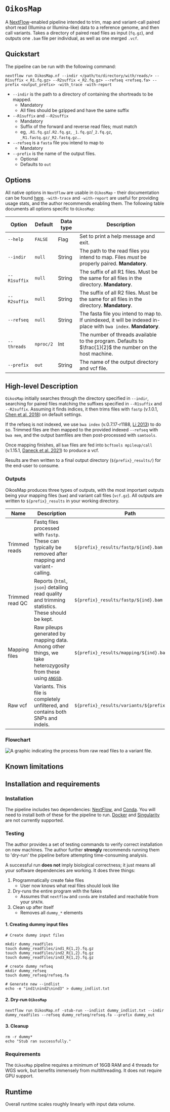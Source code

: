 # `OikosMap`
A [NextFlow](https://www.nextflow.io/docs/latest/index.html)-enabled pipeline intended to trim, map and variant-call paired short read (Illumina or Illumina-like) data to a reference genome, and then call variants.
Takes a directory of paired read files as input (`fq.gz`), and outputs one `.bam` file per individual, as well as one merged `.vcf`.

## Quickstart

The pipeline can be run with the following command:

```
nextflow run OikosMap.nf --indir </path/to/directory/with/reads/> --R1suffix <_R1.fq.gz> --R2suffix <_R2.fq.gz> --refseq <refseq.fa> --prefix <output_prefix> -with_trace -with-report
```

- `--indir` is the path to a directory of containing the shortreads to be mapped.
  - Mandatory
  - All files should be gzipped and have the same suffix
- `--R1suffix` and `--R2suffix`
  - Mandatory
  - Suffix of the forward and reverse read files; must match
  - eg, `.R1.fq.gz`/`.R2.fq.gz`, `_1.fq.gz`/`_2.fq.gz`, `_R1.fastq.gz/_R2.fastq.gz`...
- `--refseq` is a `fasta` file you intend to map to
  - Mandatory
- `--prefix` is the name of the output files.
  - Optional
  - Defaults to `out`

## Options

All native options in `NextFlow` are usable in `OikosMap` - their documentation can be found [here](https://www.nextflow.io/docs/latest/cli.html).
`-with-trace` and `-with-report` are useful for providing usage stats, and the author recommends enabling them.
The following table documents all options specific to `OikosMap`:

| Option | Default | Data type | Description |
| -- | -- | -- | -- |
| `--help`  | `FALSE` | Flag | Set to print a help message and exit. |
| `--indir` | `null` | String | The path to the read files you intend to map. Files *must* be properly paired. **Mandatory**. |
| `--R1suffix` | `null` | String | The suffix of all R1 files. Must be the same for all files in the directory. **Mandatory**. |
| `--R2suffix` | `null` | String | The suffix of all R2 files. Must be the same for all files in the directory. **Mandatory**. |
| `--refseq` | `null` | String | The fasta file you intend to map to. If unindexed, it will be indexed in-place with `bwa index`. **Mandatory**. |
| `--threads` | `nproc/2` | Int | The number of threads available to the program. Defaults to $\frac{1}{2}$ the number on the host machine. |
| `--prefix` | `out` | String | The name of the output directory and vcf file. |


## High-level Description

`OikosMap` initially searches through the directory specified in `--indir`, searching for paired files matching the suffixes specified in `--R1suffix` and `--R2suffix`.
Assuming it finds indices, it then trims files with `fastp` (v.1.0.1, [Chen et al. 2018](https://academic.oup.com/bioinformatics/article/34/17/i884/5093234)) on default settings.

If the refseq is not indexed, we use `bwa index` (v.0.7.17-r1188, [Li 2013](https://arxiv.org/abs/1303.3997)) to do so.
Trimmed files are then mapped to the provided indexed `--refseq` with `bwa mem`, and the output bamfiles are then post-processed with `samtools`.

Once mapping finishes, all `bam` files are fed into `bcftools mpileup/call` (v.1.15.1, [Daneck et al. 2021](https://academic.oup.com/gigascience/article/10/2/giab008/6137722)) to produce a vcf.

Results are then written to a final output directory (`${prefix}_results/`) for the end-user to consume.

### Outputs
OikosMap produces three types of outputs, with the most important outputs being your mapping files (`bam`) and variant call files (`vcf.gz`).
All outputs are written to `${prefix}_results` in your working directory.


| Name | Description | Path |
| -- | -- | -- |
| Trimmed reads | Fastq files processed with `fastp`. These can typically be removed after mapping and variant-calling. | `${prefix}_results/fastp/${ind}.bam` |
| Trimmed read QC | Reports (`html`, `json`) detailing read quality and trimming statistics. These should be kept. | `${prefix}_results/fastp/${ind}.bam` |
| Mapping files | Raw pileups generated by mapping data. Among other things, we take heterozygosity from these using [`ANGSD`](https://popgen.dk/angsd/index.php/ANGSD). | `${prefix}_results/mapping/${ind}.bam` |
| Raw vcf | Variants. This file is completely unfiltered, and contains both SNPs and indels. |`${prefix}_results/variants/${prefix}.vcf.gz` |


### Flowchart

<img title="OikosMap flowchart" alt="A graphic indicating the process from raw read files to a variant file." src="images/OikosMap_flowchart.png">


## Known limitations

## Installation and requirements

### Installation

The pipeline includes two dependencies: [NextFlow](https://www.nextflow.io/docs/latest/getstarted.html), and [Conda](https://conda.io/projects/conda/en/latest/user-guide/install/index.html).
You will need to install both of these for the pipeline to run.
[Docker](https://docs.docker.com/engine/install/) and [Singularity](https://docs.sylabs.io/guides/3.5/user-guide/introduction.html) are not currently supported.

### Testing

The author provides a set of testing commands to verify correct installation on new machines.
The author further **strongly** recommends running them to 'dry-run' the pipeline before attempting time-consuming analysis.

A successful run **does not** imply biological correctness; it just means all your software dependencies are working.
It does three things:
1. Programmatically create fake files
    - User now knows what real files should look like
2. Dry-runs the entire program with the fakes
    - Assumes that `nextflow` and `conda` are installed and reachable from your `$PATH`.
3. Clean up after itself
    - Removes all `dummy_*` elements

#### 1. Creating dummy input files

```
# Create dummy input files

mkdir dummy_readfiles
touch dummy_readfiles/ind1_R{1,2}.fq.gz
touch dummy_readfiles/ind2_R{1,2}.fq.gz
touch dummy_readfiles/ind3_R{1,2}.fq.gz

# create dummy refseq
mkdir dummy_refseq
touch dummy_refseq/refseq.fa

# Generate new --indlist
echo -e "ind1\nind2\nind3" > dummy_indlist.txt
```

#### 2. Dry-run `OikosMap`

```
nextflow run OikosMap.nf -stub-run --indlist dummy_indlist.txt --indir dummy_readfiles --refseq dummy_refseq/refseq.fa --prefix dummy_out
```

#### 3. Cleanup
```
rm -r dummy*
echo "Stub ran successfully."
```

### Requirements

The `OikosMap` pipeline requires a minimum of 16GB RAM and 4 threads for WGS work, but benefits immensely from multithreading.
It does not require GPU support.

## Runtime

Overall runtime scales roughly linearly with input data volume.
